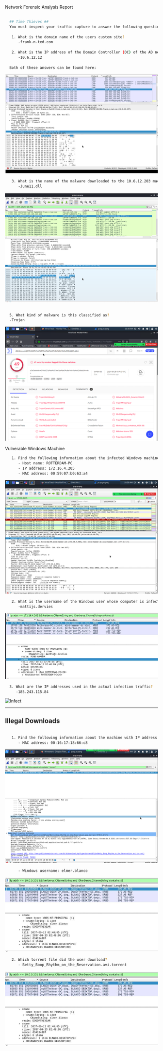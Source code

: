  Network Forensic Analysis Report


```bash

  ## Time Thieves ##
  You must inspect your traffic capture to answer the following questions:

   1. What is the domain name of the users custom site?
      -frank-n-ted.com

   2. What is the IP address of the Domain Controller (DC) of the AD network?
      -10.6.12.12

  Both of these answers can be found here:
```
 ![fnt](images/fnt.PNG)
 
```bash
   3. What is the name of the malware downloaded to the 10.6.12.203 machine?
      -June11.dll
```
 ![june11](images/june11.PNG)
 
 ```bash
   
   5. What kind of malware is this classified as?
   -Trojan
```
 ![malware1](images/malware1.PNG)

 Vulnerable Windows Machine

```bash
   1. Find the following information about the infected Windows machine:
      - Host name: ROTTERDAM-PC
      - IP address: 172.16.4.205
      - MAC address: 00:59:07:b0:63:a4
```
 ![ROTT](images/rotterdam.PNG)
    
```bash   
   2. What is the username of the Windows user whose computer is infected?
      -mattijs.dervies
```
 ![CNAME](images/RotterdamUsername.JPG)
 
 ```bash
   3. What are the IP addresses used in the actual infection traffic?
      -185.243.115.84
 ```
  ![Infect](images/InfConvo2.JPG)

---

## Illegal Downloads
```bash

   1. Find the following information about the machine with IP address `10.0.0.201`:
      - MAC address: 00:16:17:18:66:c8
 ```
  ![SRC](images/torrent.PNG)
  
```bash
      - Windows username: elmer.blanco
```
 ![TCNAME](images/elmerblanco.JPG)
 
```bash 
   2. Which torrent file did the user download?
      - Betty_Boop_Rhythm_on_the_Reservation.avi.torrent
```
 ![TName](images/elmerblanco.JPG)
